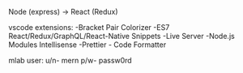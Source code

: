 Node (express) -> React (Redux)

vscode extensions:
-Bracket Pair Colorizer
-ES7 React/Redux/GraphQL/React-Native Snippets
-Live Server
-Node.js Modules Intellisense
-Prettier - Code Formatter

mlab user:
u/n- mern
p/w- passw0rd